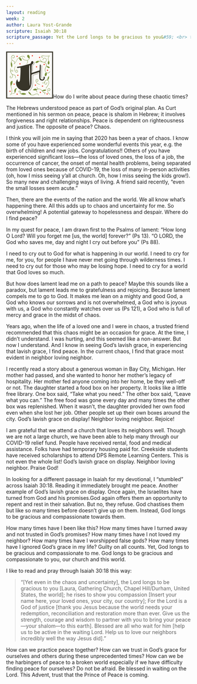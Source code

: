 ```yaml
---
layout: reading
week: 2
author: Laura Yost-Grande
scripture: Isaiah 30:18
scripture_passage: Yet the Lord longs to be gracious to you&#59; <br> therefore he will rise up to show you compassion. <br> For the Lord is a God of justice. <br> Blessed are all who wait for him!
---
```


<p><img class="drop-cap" src="/src/img/drop-cap-h.svg"><span>H</span>ow do I write about peace during these chaotic times?</p>

The Hebrews understood peace as part of God’s original plan. As Curt mentioned in his sermon on peace, peace is shalom in Hebrew; it involves forgiveness and right relationships. Peace is dependent on righteousness and justice. The opposite of peace? Chaos.

I think you will join me in saying that 2020 has been a year of chaos. I know some of you have experienced some wonderful events this year, e.g. the birth of children and new jobs. Congratulations!! Others of you have experienced significant loss—the loss of loved ones,  the loss of a job, the occurrence of cancer, the onset of mental health problems, being separated from loved ones because of COVID-19, the loss of many in-person activities (oh, how I miss seeing y’all at church. Oh, how I miss seeing the kids grow!).  So many new and challenging ways of living.  A friend said recently, “even the small losses seem acute.”

Then, there are the events of the nation and the world. We all know what’s happening there. 
All this adds up to chaos and uncertainty for me. So overwhelming! A potential gateway to hopelessness and despair. Where do I find peace?  

In my quest for peace, I am drawn first to the Psalms of lament: “How long O Lord? Will you forget me [us, the world] forever?” (Ps 13). “O LORD, the God who saves me, day and night I cry out before you” (Ps 88).

I need to cry out to God for what is happening in our world. I need to cry for me, for you, for people I have never met going through wilderness times. I need to cry out for those who may be losing hope. I need to cry for a world that God loves so much.

But how does lament lead me on a path to peace? Maybe this sounds like a paradox, but lament leads me to gratefulness and rejoicing. Because lament compels me to go to God. It makes me lean on a mighty and good God, a God who knows our sorrows and is not overwhelmed, a God who is joyous with us, a God who constantly watches over us (Ps 121), a God who is full of mercy and grace in the midst of chaos.

Years ago, when the life of a loved one and I were in chaos, a trusted friend recommended that this chaos might be an occasion for grace. At the time, I didn’t understand.  I was hurting, and this seemed like a non-answer. But now I understand.  And I know in seeing God’s lavish grace, in experiencing that lavish grace, I find peace.  In the current chaos, I find that grace most evident in neighbor loving neighbor. 

I recently read a story about a generous woman in Bay City, Michigan.  Her mother had passed, and she wanted to honor her mother’s legacy of hospitality. Her mother fed anyone coming into her home, be they well-off or not. The daughter started a food box on her property. It looks like a little free library. One box said, “Take what you need.” The other box said, “Leave what you can.” The free food was gone every day and many times the other box was replenished.  When it wasn’t, the daughter provided her own food even when she lost her job. Other people set up their own boxes around the city. God’s lavish grace on display! Neighbor loving neighbor. Rejoice! 

I am grateful that we attend a church that loves its neighbors well. Though we are not a large church, we have been able to help many through our COVID-19 relief fund. People have received rental, food and medical assistance. Folks have had temporary housing paid for. Creekside students have received scholarships to attend DPS Remote Learning Centers. This is not even the whole list!  God’s lavish grace on display. Neighbor loving neighbor. Praise God!

In looking for a different passage in Isaiah for my devotional, I “stumbled” across Isaiah 30:18. Reading it immediately brought me peace. Another example of God’s lavish grace on display. Once again, the Israelites have turned from God and his promises.God again offers them an opportunity to repent and rest in their salvation. But no, they refuse. God chastises them but like so many times before doesn’t give up on them. Instead, God longs to be gracious and compassionate towards them.

How many times have I been like this? How many times have I turned away and not trusted in God’s promises? How many times have I not loved my neighbor? How many times have I worshipped false gods? How many times have I ignored God’s grace in my life? Guilty on all counts. Yet, God longs to be gracious and compassionate to me. God longs to be gracious and compassionate to you, our church and this world. 

I like to read and pray through Isaiah 30:18 this way:

<blockquote> <p>“[Yet even in the chaos and uncertainty], the Lord longs to be gracious to you [Laura, Gathering Church, Chapel Hill/Durham, United States, the world]; he rises to show you compassion [Insert your name here, your loved ones, your city, our country]; For the Lord is a God of justice [thank you Jesus because the world needs your redemption, reconciliation and restoration more than ever.  Give us the strength, courage and wisdom to partner with you to bring your peace—your shalom—to this earth]. Blessed are all who wait for him [help us to be active in the waiting Lord. Help us to love our neighbors incredibly well the way Jesus did].”</p></blockquote>

How can we practice peace together? How can we trust in God’s grace for ourselves and others during these unprecedented times? How can we be the harbingers of peace to a broken world especially if we have difficulty finding peace for ourselves? Do not be afraid. Be blessed in waiting on the Lord. This Advent, trust that the Prince of Peace is coming.
